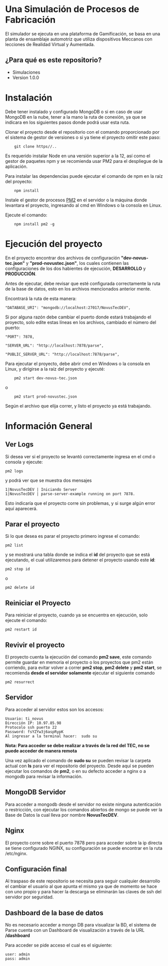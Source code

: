 # Una Simulación de Procesos de Fabricación #

El simulador se ejecuta en una plataforma de Gamificación, se basa en una planta de ensamblaje automotriz que utiliza dispositivos Meccanos con lecciones de Realidad Virtual y Aumentada.

## ¿Para qué es este repositorio? ##

* Simulaciones
* Version 1.0.0

# Instalación  #
Debe tener instalado y configurado MongoDB o si en caso de usar MongoDB en la nube, tener a la mano la ruta de conexión, ya que se indicara en los siguientes pasos donde podrá usar esta ruta. 

Clonar el proyecto desde el repositorio con el comando proporcionado por el sistema de gestor de versiones o si ya tiene el proyecto omitir este paso:

~~~~~
    git clone https//..
~~~~~

Es requerido instalar Node en una versión superior a la 12, así como el gestor de paquetes npm y se recomienda usar PM2 para el despliegue de la aplicación.

Para instalar las dependencias puede ejecutar el comando de npm en la raíz del proyecto:

~~~~
    npm install
~~~~

Instale el gestor de procesos [PM2](http://example.com/) en el servidor o la máquina donde levantara el proyecto, ingresando al cmd en Windows o la consola en Linux.

Ejecute el comando:

~~~
    npm install pm2 -g
~~~

# Ejecución del proyecto   #
En el proyecto encontrar dos archivos de configuración **"dev-novus-tec.json"** y **"prod-novustec.json"**, los cuales contienen las configuraciones de los dos habientes de ejecución, **DESARROLLO** y **PRODUCCIÓN**.

Antes de ejecutar, debe revisar que esté configurada correctamente la ruta de la base de datos, esto en los archivos mencionados anterior mente.

Encontrará la ruta de esta manera:
~~~
"DATABASE_URI": "mongodb://localhost:27017/NovusTecDEV",
~~~

Si por alguna razón debe cambiar el puerto donde estará trabajando el proyecto, solo edite estas líneas en los archivos, cambiado el número del puerto:
~~~
"PORT": 7878,
~~~
~~~
"SERVER_URL": "http://localhost:7878/parse",
~~~
~~~
"PUBLIC_SERVER_URL": "http://localhost:7878/parse",
~~~

Para ejecutar el proyecto, debe abrir cmd en Windows o la consola en Linux, y dirigirse a la raíz del proyecto y ejecuté:
~~~
    pm2 start dev-novus-tec.json
~~~

o

~~~
    pm2 start prod-novustec.json
~~~
Según el archivo que elija correr, y listo el proyecto ya está trabajando.

# Información General #

## Ver Logs ##
Si desea ver si el proyecto se levantó correctamente ingresa en el cmd o consola y ejecute:
~~~
pm2 logs
~~~
y podrá ver que se muestra dos mensajes 
~~~
1|NovusTecDEV | Iniciando Server
1|NovusTecDEV | parse-server-example running on port 7878.
~~~
Esto indicaría que el proyecto corre sin problemas, y si surge algún error aquí aparecerá.

## Parar el proyecto #
 Si lo que desea es parar el proyecto primero ingrese el comando:
 ~~~
 pm2 list
 ~~~
 y se mostrará una tabla donde se indica el **id** del proyecto que se está ejecutando, el cual utilizaremos para detener el proyecto usando este **id**:
 ~~~
 pm2 stop id
 ~~~
 o
 ~~~
 pm2 delete id
 ~~~

## Reiniciar el Proyecto #
Para reiniciar el proyecto, cuando ya se encuentra en ejecución, solo ejecute el comando: 
~~~
pm2 restart id
~~~

## Revivir el proyecto
El proyecto cuenta la ejecución del comando **pm2 save**, este comando permite guardar en memoria el proyecto o los proyectos que pm2 están corriendo, para evitar volver a correr **pm2 stop**, **pm2 delete** y **pm2 start**, se recomienda **desde el servidor solamente** ejecutar el siguiente comando
~~~
pm2 resurrect
~~~


## Servidor
Para acceder al servidor estos son los accesos:

```
Usuario: ti_novus
Dirección IP: 10.97.85.98
Protocolo ssh puerto 22
Password: fsYZYw3j6aspRypK
Al ingresar a la terminal hacer:  sudo su
```

**Nota: Para acceder se debe realizar a través de la red del TEC, no se puede acceder de manera remota**

Una vez aplicado el comando de **sudo su** se pueden revisar la carpeta actual con **ls** para ver el repositorio del proyecto. Desde aquí se pueden ejecutar los comandos de **pm2**, o en su defecto acceder a nginx o a mongodb para revisar la información.

## MongoDB Servidor
Para acceder a mongodb desde el servidor no existe ninguna autenticación o restricción, con ejecutar los comandos abiertos de mongo se puede ver la Base de Datos la cual lleva por nombre **NovusTecDEV**.

## Nginx
El proyecto corre sobre el puerto 7878 pero para acceder sobre la ip directa se tiene configurado NGINX, su configuración se puede encontrar en la ruta /etc/nginx.

## Configuración final
Al traspaso de este repositorio se necesita para seguir cualquier desarrollo el cambiar el usuario al que apunta el mismo ya que de momento se hace con uno propio y para hacer la descarga se eliminarán las claves de ssh del servidor por seguridad.

## Dashboard de la base de datos
No es necesario acceder a mongo DB para visualizar la BD, el sistema de Parse cuenta con un Dashboard de visualización a través de la URL **/dashboard**

Para acceder se pide acceso el cual es el siguiente:

~~~
user: admin
pass: admin
~~~